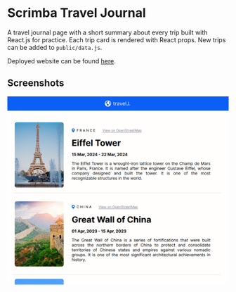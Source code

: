 # Scrimba Travel Journal

A travel journal page with a short summary about every trip built with React.js for practice. Each trip card is rendered with React props. New trips can be added to `public/data.js`.

Deployed website can be found [here](https://zkkv.github.io/scrimba-travel-journal/).

## Screenshots

![A screenshot of the travel journal](/media/result.png?raw=true)
